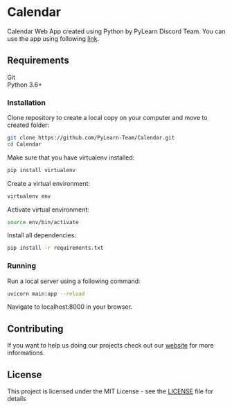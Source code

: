 # Calendar

Calendar Web App created using Python by PyLearn Discord Team. You can use the app using following [link](https://pylearn-calendar.herokuapp.com/).

## Requirements

Git   
Python 3.6+

### Installation

Clone repository to create a local copy on your computer and move to created folder:
```sh
git clone https://github.com/PyLearn-Team/Calendar.git
cd Calendar
```
Make sure that you have virtualenv installed:
```sh
pip install virtualenv
```
Create a virtual environment:
```sh
virtualenv env
```
Activate virtual environment:
```sh
source env/bin/activate
```
Install all dependencies:
```sh
pip install -r requirements.txt
```

### Running

Run a local server using a following command:
```sh
uvicorn main:app --reload
```
Navigate to localhost:8000 in your browser.

## Contributing
If you want to help us doing our projects check out our [website](https://pylearn-team.github.io/) for more informations.

## License

This project is licensed under the MIT License - see the [LICENSE](LICENSE) file for details
